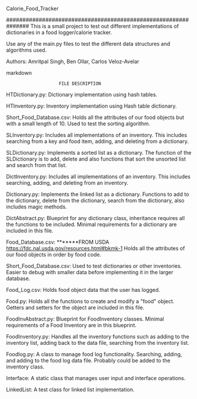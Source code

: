 Calorie_Food_Tracker

###############################################################
This is a small project to test out different implementations of dictionaries in a food logger/calorie tracker.

Use any of the main.py files to test the different data structures and algorithms used.

Authors: Amritpal Singh, Ben Ollar, Carlos Veloz-Avelar

markdown

                        FILE DESCRIPTION

HTDictionary.py:
Dictionary implementation using hash tables.

HTInventory.py:
Inventory implementation using Hash table dictionary.

Short_Food_Database.csv:
Holds all the attributes of our food objects but with a small length of 10.
Used to test the sorting algorithm.

SLInventory.py:
Includes all implementations of an inventory.
This includes searching from a key and food item, adding, and deleting from a dictionary.

SLDictionary.py:
Implements a sorted list as a dictionary.
The function of the SLDictionary is to add, delete and also functions that sort the unsorted list and search from that list.

DictInventory.py:
Includes all implementations of an inventory.
This includes searching, adding, and deleting from an inventory.

Dictionary.py:
Implements the linked list as a dictionary.
Functions to add to the dictionary, delete from the dictionary, search from the dictionary, also includes magic methods.

DictAbstract.py:
Blueprint for any dictionary class, inheritance requires all the functions to be included. Minimal requirements for a dictionary are included in this file.

Food_Database.csv: *******FROM USDA https://fdc.nal.usda.gov/resources.html#bkmk-1
Holds all the attributes of our food objects in order by food code.

Short_Food_Database.csv:
Used to test dictionaries or other inventories. Easier to debug with smaller data before implementing it in the larger database.

Food_Log.csv:
Holds food object data that the user has logged.

Food.py:
Holds all the functions to create and modify a "food" object.
Getters and setters for the object are included in this file.

FoodInvAbstract.py:
Blueprint for FoodInventory classes. Minimal requirements of a Food Inventory are in this blueprint.

FoodInventory.py:
Handles all the inventory functions such as adding to the inventory list, adding back to the data file, searching from the inventory list.

Foodlog.py:
A class to manage food log functionality. Searching, adding, and adding to the food log data file. Probably could be added to the inventory class.

Interface:
A static class that manages user input and interface operations.

LinkedList:
A test class for linked list implementation.

